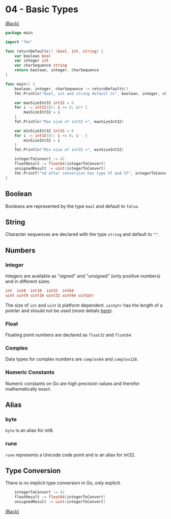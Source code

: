 # 04 - Basic Types

[[Back]](README.md)

```go
package main

import "fmt"

func returnDefaults() (bool, int, string) {
	var boolean bool
	var integer int
	var charSequence string
	return boolean, integer, charSequence
}

func main() {
	boolean, integer, charSequence := returnDefaults()
	fmt.Println("bool, int and string default to", boolean, integer, charSequence)

	var maxSizeInt32 int32 = 0
	for i := int32(0); i >= 0; i++ {
		maxSizeInt32 = i
	}
	fmt.Println("Max size of int32 =", maxSizeInt32)

	var minSizeInt32 int32 = 0
	for i := int32(0); i <= 0; i-- {
		minSizeInt32 = i
	}
	fmt.Println("Min size of int32 =", minSizeInt32)

	integerToConvert := 42
	floatResult := float64(integerToConvert)
	unsignedResult := uint(integerToConvert)
	fmt.Printf("%d after conversion has type %T and %T", integerToConvert, floatResult, unsignedResult)
}
```

## Boolean

Booleans are represented by the type `bool` and default to `false`.

## String

Character sequences are declared with the type `string` and default to `""`.

## Numbers

### Integer

Integers are available as "signed" and "unsigned" (only positive numbers) and in different sizes.

```go
int  int8  int16  int32  int64
uint uint8 uint16 uint32 uint64 uintptr
```

The size of `int` and `uint` is platform dependent.
`uintptr` has the length of a pointer and should not be used (more detials [here](https://stackoverflow.com/questions/59042646/whats-the-difference-between-uint-and-uintptr-in-golang)).

### Float

Floating point numbers are declared as `float32` and `float64`.

### Complex

Data types for complex numbers are `complex64` and `complex128`.

### Numeric Constants

Numeric constants on Go are high precision values and therefor mathematically exact.

## Alias

### byte

`byte` is an alias for int8.

### rune

`rune` represents a Unicode code point and is an alias for int32.

## Type Conversion

There is no implicit type conversion in Go, only explicit.

```go
	integerToConvert := 42
	floatResult := float64(integerToConvert)
	unsignedResult := uint(integerToConvert)
```

[[Back]](README.md)
